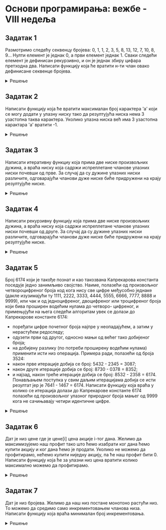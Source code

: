 # Основи програмирања: вежбе - VIII недеља

## Задатак 1
Размотримо следећу секвенцу бројева:
0, 1, 1, 2, 3, 5, 8, 13, 12, 7, 10, 8, 9...
Нулти елемент је једнак 0, а први елемент једнак 1.
Сваки следећи елемент је дефинисан рекурзивно, и он је једнак збиру цифара претходна два.
Написати функцију која ће вратити н-ти члан овако дефинисане секвенце бројева.
<details markdown='block'>
<summary>Решење </summary>

```python
def sekvenca_brojeva(n):
    """
    Размотримо следећу секвенцу бројева:
    0, 1, 1, 2, 3, 5, 8, 13, 12, 7, 10, 8, 9..
    Нулти елемент је једнак 0, а први елемент једнак 1.
    Сваки следећи елемент је дефинисан рекурзивно, и он је једнак збиру цифара претходна два.
    Написати функцију која ће вратити н-ти члан овако дефинисане секвенце бројева.
    Пример:
    н = 2 -> 1
    н = 6 -> 8
    н = 10 -> 10
    """
    def zbir_cifara(broj):
        s = 0
        while broj>0:
            s += broj%10
            broj //= 10

        return s
        
    if n == 0 or n ==1:
        return n

    return zbir_cifara(sekvenca_brojeva(n-1)) + zbir_cifara(sekvenca_brojeva(n-2))
```
</details>

## Задатак 2
Написати функцију која ће вратити максималан број карактера 'a' који се могу додати у улазну ниску 
тако да резултујућа ниска нема 3 узастопна таква карактера.
Уколико улазна ниска већ има 3 узастопна карактара 'a' вратити -1.
<details markdown='block'>
<summary>Решење </summary>

```python
def koliko_karaktera_a(niska):
    """
    Написати функцију која ће вратити максималан број карактера 'a' који се могу додати у улазну ниску 
    тако да резултујућа ниска нема 3 узастопна таква карактера.
    Уколико улазна ниска већ има 3 узастопна карактара 'a' вратити -1.
    Пример:
    niska = 'aabab' -> 3, резултућа ниска је 'aabaabaa'
    niska = 'dog'   -> 8, резултућа ниска је 'aadaaoaagaa'
    niska = 'aa'    -> 0, резултућа ниска је 'aa' 
    niska = 'baaa'  -> -1, већ постоји 'aaa'.
    """
    brojac = 0
    brojac_a = 0
    for char in niska:
        if char == 'a':
            brojac_a+=1
            if brojac_a == 3:
                return -1
        else:
            brojac += 2-brojac_a
            brojac_a=0

    brojac += 2-brojac_a
    return brojac
    
```
</details>

## Задатак 3
Написати итеративну функциу коjа прима две ниске произвољних дужина, а враћа ниску коjа 
садржи испреплетане чланове улазних ниски почевши од прве. За случаj да су дужине улазних
ниски различите, одговараjући чланови дуже ниске биће придружени на краjу резултуjуће ниске.
<details markdown='block'>
<summary>Решење </summary>

```python
def isprepletane_iterativno(niska1,niska2):
    """
    Написати итеративну функциу коjа прима две ниске произвољних дужина, а враћа ниску коjа 
    садржи испреплетане чланове улазних ниски почевши од прве. За случаj да су дужине улазних
    ниски различите, одговараjући чланови дуже ниске биће придружени на краjу резултуjуће ниске.
    Пример:
    niska1 = 'Osnove'
    niska2 = 'programiranja -> 'Opsrnoogvraemiranja'
    """
    i = 0
    rezultat = ''
    while i < len(niska1) and i < len(niska2):
        rezultat += niska1[i] + niska2[i]
        i += 1
    rezultat += niska1[i:] + niska2[i:]
    return rezultat
```
</details>

## Задатак 4
Написати рекурзивну функцију коjа прима две ниске произвољних дужина, а враћа ниску коjа 
садржи испреплетане чланове улазних ниски почевши од друге. За случаj да су дужине улазних
ниски различите, одговараjући чланови дуже ниске биће придружени на краjу резултуjуће ниске.
<details markdown='block'>
<summary>Решење </summary>

```python
def isprepletane_rekurzivno(niska1,niska2):
    """
    Написати рекурзивну функцију коjа прима две ниске произвољних дужина, а враћа ниску коjа 
    садржи испреплетане чланове улазних ниски почевши од друге. За случаj да су дужине улазних
    ниски различите, одговараjући чланови дуже ниске биће придружени на краjу резултуjуће ниске.
    Пример:
    niska1 = 'Osnove'
    niska2 = 'programiranja -> 'pOrsongorvanmeiranja'
    """
    if niska1 == '': 
        return niska2
    if niska2 == '': 
        return niska1
    return niska2[0] + niska1[0] + isprepletane_rekurzivno(niska1[1:], niska2[1:])

    
```
</details>

## Задатак 5
Броj 6174 коjи jе такође познат и као такозвана Капрекарова константа поседуjе jедно занимљиво
своjство. Наиме, полазећи од произвољног четвороцифреног броjа код кога нису све цифре међусобно
jеднаке (дакле изузимаjући ту 1111, 2222, 3333, 4444, 5555, 6666, 7777, 8888 и 9999), или чак и од
jедноцифреног, двоцифреног или троцифреног броjа коjи бива проширен водећим нулама до четворо-
цифреног, и примењуjући на њега следећи алгоритам увек се долази до Капрекарове константе 6174:
* поређати цифре почетног броjа наjпре у неопадаjућем, а затим у нерастућем редоследу;
* одузети први од другог, односно мањи од већег тако добиjеног броjа;
* на добиjену разлику (по потреби проширену водећим нулама) применити исти низ операциjа.
Примера ради, полазећи од броjа 3524:
* након прве итерациjе добиjа се броj: 5432 - 2345 = 3087;
* након друге итерациjе добиjа се броj: 8730 - 0378 = 8352;
* и наjзад, након треће итерациjе добиjа се броj: 8532 - 2358 = 6174.
Понављањем поступка у свим даљим итерациjама добиjа се исти резултат jер jе 7641 - 1467 = 6174. 
Написати функциjу коjа враћа у колико се итерациjа долази до Капрекарове константе 6174 полазећи
од произвољног улазног природног броjа мањег од 9999 кога не сачињаваjу четири идентичне цифре.
<details markdown='block'>
<summary>Решење </summary>

```python
def kaprekarova_konstanta(broj):
    """
    Пример:
    broj = 2111 -> 5
    broj = 9831 -> 7
    """
    brojac = 0
    while broj != 6174:
        brojac += 1
        broj = list(str(broj))
        while len(broj) < 4:
            broj.insert(0, '0')
        veci = int(''.join(sorted(broj, reverse=True)))
        manji = int(''.join(sorted(broj, reverse=False)))
        broj = veci - manji
```
</details>

## Задатак 6
Дат је низ цене где је цене[i] цена акције i-тог дана.
Желимо да максимизујемо наш профит тако што ћемо изабрати ког дана ћемо купити акцију и ког дана ћемо је продати. 
Уколико не можемо да профитирамо, нећемо купити ниједну акцију, па ће наш профит бити 0.
Написати функцију која ће за улазни низ цена вратити колико максимално можемо да профитирамо.
<details markdown='block'>
<summary>Решење </summary>

```python
def maxProfit(cene):
    """
    Дат је низ цене где је цене[i] цена акције i-тог дана.
    Желимо да максимизујемо наш профит тако што ћемо изабрати ког дана ћемо купити акцију и ког дана ћемо је продати. 
    Уколико не можемо да профитирамо, нећемо купити ниједну акцију, па ће наш профит бити 0.
    Написати функцију која ће за улазни низ цена вратити колико максимално можемо да профитирамо.
    Пример:
    цене = [7,1,5,3,6,4] -> 5, купићемо 1-ог дана, када је цена једнака 1, и продати 4-ог када је цена једнака 6.
    цене = [7,6,4,3,1]   -> 0, нећемо купити јер не можемо да зарадимо.
    """
    indeks_najmanje_cene = 0
    maks = 0
    for i in range(len(cene)):

        maks = max(maks,cene[i]-cene[indeks_najmanje_cene])

        if cene[i] < cene[indeks_najmanje_cene]:
            indeks_najmanje_cene = i

    return maks
    
```
</details>

## Задатак 7
Дат је низ бројева. Желимо да наш низ постане монотоно растући низ.
То можемо да средимо само инкрементовањем чланова низа.
Написати функцију која враћа минималан број инкрементовања.
<details markdown='block'>
<summary>Решење </summary>

```python
def minOperacija(niz):
    """
    Дат је низ бројева. Желимо да наш низ постане монотоно растући низ.
    То можемо да средимо само инкрементовањем чланова низа.
    Написати функцију која враћа минималан број инкрементовања.
    Пример:
    [1,1,1]     -> 3, јер желимо да добијемо [1,2,3]
    [1,5,2,4,1] -> 14, јер желимо да добијемо [1,5,6,7,8]
    """
    brojac = 0
    for i in range(1,len(niz)):
        if niz[i]<=niz[i-1]:
            razlika = niz[i-1]-niz[i]+1 #колико треба да инкрементујемо да би постао већи за 1
            brojac += razlika
            niz[i] = niz[i-1]+1 #сада је већи за 1
    return brojac
    
```
</details>

